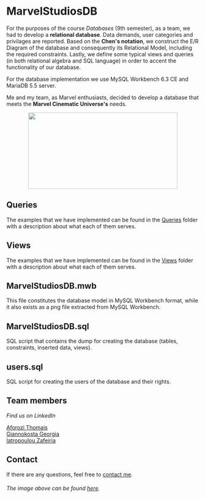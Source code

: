 # MarvelStudiosDB
For the purposes of the course _Databases_ (9th semester), as a team, we had to develop a **relational database**. Data demands, user categories and privilages are reported. Based on the **Chen's notation**, we construct the E/R Diagram of the database and consequently its Relational Model, including the required constraints. Lastly, we define some typical views and queries (in both relational algebra and SQL language) in order to accent the functionality of our database. 

For the database implementation we use MySQL Workbench 6.3 CE and MariaDB 5.5 server.

Me and my team, as Marvel enthusiasts, decided to develop a database that meets the **Marvel Cinematic Universe's** needs.

<p align="center">
  <img width="390" height="200" src="https://user-images.githubusercontent.com/81076999/113105569-682c6400-920a-11eb-93bf-21a7409d3e7a.png">
</p>

## Queries 
The examples that we have implemented can be found in the [Queries](Queries) folder with a description about what each of them serves.

## Views
The examples that we have implemented can be found in the [Views](Views) folder with a description about what each of them serves.

## MarvelStudiosDB.mwb
This file constitutes the database model in MySQL Workbench format, while it also exists as a png file extracted from MySQL Workbench.

## MarvelStudiosDB.sql
SQL script that contains the dump for creating the database (tables, constraints, inserted data, views).

## users.sql
SQL script for creating the users of the database and their rights.

##  Team members
_Find us on LinkedIn_

[Aforozi Thomais](https://www.linkedin.com/in/thomais-aforozi-64076b201/)\
[Giannokosta Georgia](https://www.linkedin.com/in/geogiannokosta/)\
[Iatropoulou Zafeiria](https://www.linkedin.com/in/zafeiria-iatropoulou-78270619a/)

## Contact
If there are any questions, feel free to [contact me](mailto:thomi199822@gmail.com?subject=[GitHub]%20Source%20Han%20Sans). 
 

###### _The image above can be found [here](https://commons.wikimedia.org/wiki/File:Marvel_Logo.svg)._

